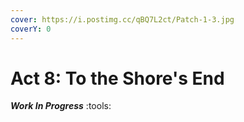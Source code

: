 ```yaml
---
cover: https://i.postimg.cc/qBQ7L2ct/Patch-1-3.jpg
coverY: 0
---
```


# Act 8: To the Shore's End

_**Work In Progress**_ :tools:
